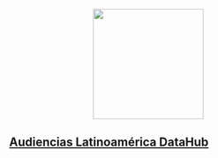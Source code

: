 <p align="center">
<image
  src="https://github.com/Audiencias-Latinoamerica/.github/assets/4085605/ff9828b4-a69f-4c68-9f2c-7ba2c7a354ab"
  height=200
  margin=0>
</p>

## [Audiencias Latinoamérica DataHub](https://github.com/Audiencias-Latinoamerica/DataHub/wiki)
